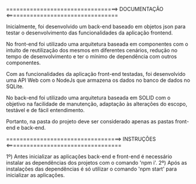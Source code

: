 =================================> DOCUMENTAÇÃO <=================================

Inicialmente, foi desenvolvido um back-end baseado em objetos json para testar o desenvolvimento das funcionalidades da aplicação frontend.

No front-end foi utilizado uma arquitetura baseada em componentes com o intuito de reutilização dos mesmos em diferentes cenários, redução
no tempo de desenvolvimento e ter o mínimo de dependência com outros componentes.

Com as funcionalidades da aplicação front-end testadas, foi desenvolvido uma API Web com o NodeJs que armazena os dados no banco de dados
no SQLite.

No back-end foi utilizado uma arquitetura baseada em SOLID com o objetivo na facilidade de manutenção, adaptação às alterações do escopo, 
testável e de fácil entendimento.

Portanto, na pasta do projeto deve ser considerado apenas as pastas front-end e back-end.


==================================> INSTRUÇÕES <==================================

1º) Antes inicializar as aplicações back-end e front-end é necessário instalar as dependências dos projetos com o comando 'npm i'. 
2º) Após as instalações das dependências é só utilizar o comando 'npm start' para inicializar as aplicações.
